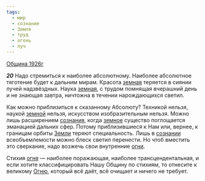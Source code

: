 ```yaml
---
tags:
  - мир
  - сознание
  - Земля
  - труд
  - огонь
  - луч
---
```


[Община 1926г](https://127.0.0.1:4002/agni/1926)

___20___
Надо стремиться к наиболее абсолютному. Наиболее абсолютное тяготение будет к дальним мирам. Красота [земная](../../../tags/#Земля) теряется в сиянии лучей надзвёздных. Наука [земная](../../../tags/#Земля), с трудом помнящая вчерашний день и не знающая завтра, ничтожна в течении нарождающихся светил.   

Как можно приблизиться к сказанному Абсолюту? Техникой нельзя, наукой [земной](../../../tags/#Земля) нельзя, искусством изобразительным нельзя. Можно лишь расширением [сознания](../../../tags/#сознание), когда [земное](../../../tags/#Земля) существо поглощается эманацией дальних сфер. Потому приблизившиеся к Нам или, вернее, к границам орбиты [Земли](../../../tags/#Земля) теряют специальность. Лишь в [сознании](../../../tags/#сознание) всеобъемлемости можно блеск светил перенести. Но чтоб вместить это сверкание, надо возжечь свои внутренние [огни](../../../tags/#огонь).   

Стихия [огня](../../../tags/#огонь) — наиболее поражающая, наиболее трансцендентальная, и если хотите классифицировать Нашу Общину по стихиям, то отнесите к великому [Огню](../../../tags/#огонь), который всё даёт, всё очищает и ничего не требует.   

